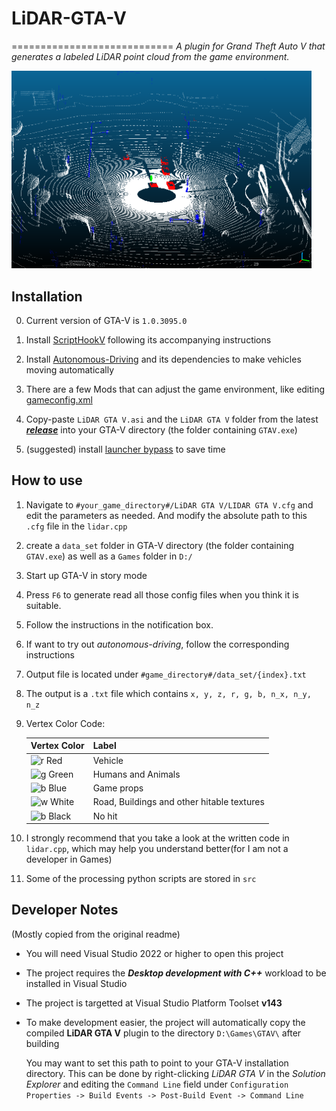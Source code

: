 # LiDAR-GTA-V

============================
*A plugin for Grand Theft Auto V that generates a labeled LiDAR point cloud from the game environment.*

<img src="./assets/traffic.png" hight=100 width=480 >

## Installation

0. Current version of GTA-V is `1.0.3095.0`
1. Install [ScriptHookV](http://www.dev-c.com/gtav/scripthookv/) following its accompanying instructions
2. Install [Autonomous-Driving](https://www.gta5-mods.com/scripts/seamless-autonomous-driving-mod-no-keys-menus-or-buttons) and its dependencies to make vehicles moving automatically
3. There are a few Mods that can adjust the game environment, like editing [gameconfig.xml](https://gameskeys.net/how-to-install-gameconfig-1-0-2060-mod-in-gta-5/)

4. Copy-paste `LiDAR GTA V.asi` and the `LiDAR GTA V` folder from the latest [***release***](https://github.com/UsmanJafri/LiDAR-GTA-V/releases) into your GTA-V directory (the folder containing `GTAV.exe`)

5. (suggested) install [launcher bypass](https://gta5mod.net/gta-5-mods/tools/gtavlauncherbypass-1-3/) to save time

## How to use

1. Navigate to `#your_game_directory#/LiDAR GTA V/LIDAR GTA V.cfg` and edit the parameters as needed. And modify the absolute path to this `.cfg` file in the `lidar.cpp`
2. create a `data_set` folder in GTA-V directory (the folder containing `GTAV.exe`) as well as a `Games` folder in `D:/`
3. Start up GTA-V in story mode
4. Press `F6` to generate read all those config files when you think it is suitable.
5. Follow the instructions in the notification box.
6. If want to try out *autonomous-driving*, follow the corresponding instructions
7. Output file is located under `#game_directory#/data_set/{index}.txt`
8. The output is a `.txt` file which contains `x, y, z, r, g, b, n_x, n_y, n_z`
9. Vertex Color Code:

    | Vertex Color | Label |
    |---|---|
    | ![r](https://via.placeholder.com/15/ff0000/000000?text=+) Red  | Vehicle |
    | ![g](https://via.placeholder.com/15/00ff00/000000?text=+) Green | Humans and Animals |
    | ![b](https://via.placeholder.com/15/0000ff/000000?text=+) Blue | Game props |
    | ![w](https://via.placeholder.com/15/ffffff/000000?text=+) White | Road, Buildings and other hitable textures |
    | ![b](https://via.placeholder.com/15/000000/000000?text=+) Black | No hit |

10. I strongly recommend that you take a look at the written code in `lidar.cpp`, which may help you understand better(for I am not a developer in Games)

11. Some of the processing python scripts are stored in `src`

## Developer Notes

(Mostly copied from the original readme)

* You will need Visual Studio 2022 or higher to open this project
* The project requires the ***Desktop development with C++*** workload to be installed in Visual Studio
* The project is targetted at Visual Studio Platform Toolset **v143**
* To make development easier, the project will automatically copy the compiled **LiDAR GTA V** plugin to the directory `D:\Games\GTAV\` after building

    You may want to set this path to point to your GTA-V installation directory. This can be done by right-clicking *LiDAR GTA V* in the *Solution Explorer* and editing the `Command Line` field under `Configuration Properties -> Build Events -> Post-Build Event -> Command Line`
